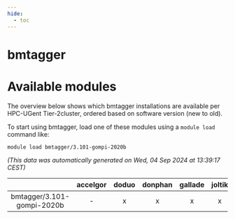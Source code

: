 ```yaml
---
hide:
  - toc
---
```


bmtagger
========

# Available modules


The overview below shows which bmtagger installations are available per HPC-UGent Tier-2cluster, ordered based on software version (new to old).

To start using bmtagger, load one of these modules using a `module load` command like:

```shell
module load bmtagger/3.101-gompi-2020b
```

*(This data was automatically generated on Wed, 04 Sep 2024 at 13:39:17 CEST)*  

| |accelgor|doduo|donphan|gallade|joltik|shinx|skitty|
| :---: | :---: | :---: | :---: | :---: | :---: | :---: | :---: |
|bmtagger/3.101-gompi-2020b|-|x|x|x|x|-|x|
